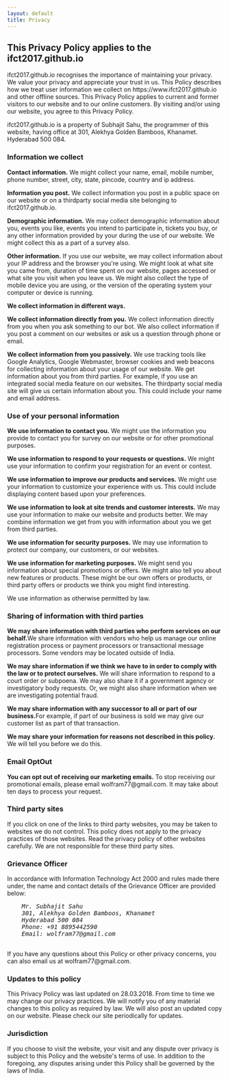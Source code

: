 ```yaml
---
layout: default
title: Privacy
---
```


<section>
  <h2>This Privacy Policy applies to the ifct2017.github.io</h2>
  <p>
    ifct2017.github.io recognises the importance of maintaining your privacy. We value your
    privacy and appreciate your trust in us. This Policy describes how we treat user
    information we collect on https://www.ifct2017.github.io and other offline sources. This
    Privacy Policy applies to current and former visitors to our website and to our online
    customers. By visiting and/or using our website, you agree to this Privacy Policy.
  </p>
  <p>
    ifct2017.github.io is a property of Subhajit Sahu, the programmer of this website,
    having office at 301, Alekhya Golden Bamboos, Khanamet. Hyderabad 500 084.
  </p>
</section>
<section>
  <h3>Information we collect</h3>
  <p>
    <strong>Contact information.</strong>​ We might collect your name, email, mobile number,
    phone number, street, city, state, pincode, country and ip address.
  </p>
  <p>
    <strong>Information you post.</strong> ​We collect information you post in a public space
    on our website or on a third­party social media site belonging to ifct2017.github.io.
  </p>
  <p>
    <strong>Demographic information.</strong> ​We may collect demographic information about you,
    events you like, events you intend to participate in, tickets you buy, or any other
    information provided by your during the use of our website. We might collect this as a
    part of a survey also.
  </p>
  <p>
    <strong>Other information.</strong> ​If you use our website, we may collect information about
    your IP address and the browser you're using. We might look at what site you came from,
    duration of time spent on our website, pages accessed or what site you visit when you leave
    us. We might also collect the type of mobile device you are using, or the version of the
    operating system your computer or device is running.
  </p>
  <p>
    <strong>We collect information in different ways.</strong>
  </p>
  <p>
    <strong>We collect information directly from you.</strong> ​We collect information directly
    from you when you ask something to our bot. We also collect information if you post a comment
    on our websites or ask us a question through phone or email.
  </p>
  <p>
    <strong>We collect information from you passively.</strong>​ We use tracking tools like Google
    Analytics, Google Webmaster, browser cookies and web beacons for collecting information about
    your usage of our website. We get information about you from third parties.​ For example, if
    you use an integrated social media feature on our websites. The third­party social media site
    will give us certain information about you. This could include your name and email address.
  </p>
</section>
<section>
  <h3>Use of your personal information</h3>
  <p>
    <strong>We use information to contact you.</strong> ​We might use the information you provide
    to contact you for survey on our website or for other promotional purposes.
  </p>
  <p>
    <strong>We use information to respond to your requests or questions.</strong> ​We might use
    your information to confirm your registration for an event or contest.
  </p>
  <p>
    <strong>We use information to improve our products and services.</strong> ​We might use your
    information to customize your experience with us. This could include displaying content based
    upon your preferences.
  </p>
  <p>
    <strong>We use information to look at site trends and customer interests.</strong> ​We may use
    your information to make our website and products better. We may combine information we get
    from you with information about you we get from third parties.
  </p>
  <p>
    <strong>We use information for security purposes.</strong>​ We may use information to protect
    our company, our customers, or our websites.
  </p>
  <p>
    <strong>We use information for marketing purposes.</strong> ​We might send you information
    about special promotions or offers. We might also tell you about new features or products.
    These might be our own offers or products, or third­ party offers or products we think you
    might find interesting.
  </p>
  <p>
    We use information as otherwise permitted by law.
  </p>
</section>
<section>
  <h3>Sharing of information with third­ parties</h3>    
  <p>
    <strong>We may share information with third parties who perform services on our behalf.</strong>
    ​We share information with vendors who help us manage our online registration process or payment
    processors or transactional message processors. Some vendors may be located outside of India.
  </p>
  <p>
    <strong>We may share information if we think we have to in order to comply with the law or to
    protect ourselves.​</strong> We will share information to respond to a court order or subpoena.
    We may also share it if a government agency or investigatory body requests. Or, we might also
    share information when we are investigating potential fraud.
  </p>
  <p>
    <strong>We may share information with any successor to all or part of our business.​</strong>
    For example, if part of our business is sold we may give our customer list as part of that
    transaction.
  </p>
  <p>
    <strong>We may share your information for reasons not described in this policy.</strong>​ We will
    tell you before we do this.
  </p>
</section>
<section>
  <h3>Email Opt­Out</h3>    
  <p>
    <strong>You can opt out of receiving our marketing emails.</strong> ​To stop receiving our
    promotional emails, please email wolfram77@gmail.com. It may take about ten days to
    process your request.
  </p>
</section>
<section>
  <h3>Third party sites</h3>
  <p>
    If you click on one of the links to third party websites, you may be taken to websites we do
    not control. This policy does not apply to the privacy practices of those websites. Read the
    privacy policy of other websites carefully. We are not responsible for these third party sites.
  </p>
</section>
<section>
  <h3>Grievance Officer</h3>
  <p>
    In accordance with Information Technology Act 2000 and rules made there under, the name and
    contact details of the Grievance Officer are provided below:
  </p>
  <address>
  <pre>
    Mr. Subhajit Sahu
    301, Alekhya Golden Bamboos, Khanamet
    Hyderabad­ 500 084
    Phone: +91 8895442590
    Email: wolfram77@gmail.com
  </pre>
  </address>
  <p>
    If you have any questions about this Policy or other privacy concerns, you can also email us at
    wolfram77@gmail.com.
  </p>
</section>
<section>
  <h3>Updates to this policy</h3>
  <p>
    This Privacy Policy was last updated on 28.03.2018. From time to time we may change our privacy
    practices. We will notify you of any material changes to this policy as required by law. We will
    also post an updated copy on our website. Please check our site periodically for updates.
  </p>
</section>
<section>
  <h3>Jurisdiction</h3>
  <p>
    If you choose to visit the website, your visit and any dispute over privacy is subject to this
    Policy and the website's terms of use. In addition to the foregoing, any disputes arising under
    this Policy shall be governed by the laws of India.
  </p>
</section>

